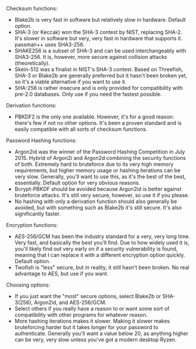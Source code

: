 Checksum functions:
 - Blake2b is very fast in software but relatively slow in hardware. Default option.
 - SHA-3 (or Keccak) won the SHA-3 contest by NIST, replacing SHA-2. It's slower in software but very, very fast in hardware that supports it. passman++ uses SHA3-256.
 - SHAKE256 is a subset of SHA-3 and can be used interchangeably with SHA3-256. It is, however, more secure against collision attacks (theoretically).
 - Skein-512 was a finalist in NIST's SHA-3 contest. Based on Threefish, SHA-3 or Blake2b are generally preferred but it hasn't been broken yet, so it's a viable alternative if you want to use it.
 - SHA-256 is rather insecure and is only provided for compatibility with pre-2.0 databases. Only use if you need the fastest possible.

Derivation functions:
 - PBKDF2 is the only one available. However, it's for a good reason: there's few if not no other options. It's been a proven standard and is easily compatible with all sorts of checksum functions.

Password Hashing functions:
 - Argon2id was the winner of the Password Hashing Competition in July 2015. Hybrid of Argon2i and Argon2d combining the security functions of both. Extremely hard to bruteforce due to its very high memory requirements, but higher memory usage or hashing iterations can be very slow. Generally, you'll want to use this, as it's the best of the best, essentially. Default option for very obvious reasons.
 - Bcrypt-PBKDF should be avoided because Argon2id is better against bruteforce attacks. It's still very secure, however, so use it if you please.
 - No hashing with only a derivation function should also generally be avoided, but with something such as Blake2b it's still secure. It's also significantly faster.

Encryption functions:
 - AES-256/GCM has been the industry standard for a very, very long time. Very fast, and basically the best you'll find. Due to how widely used it is, you'll likely find out very early on if a security vulnerability is found, meaning that I can replace it with a different encryption option quickly. Default option.
 - Twofish is "less" secure, but in reality, it still hasn't been broken. No real advantage to AES, but use if you want.

Choosing options:
 - If you just want the "most" secure options, select Blake2b or SHA-3(256), Argon2id, and AES-256/GCM.
 - Select others if you really have a reason to or want some sort of compatibility with other programs for whatever reason.
 - More hashing iterations makes it slower. Making it slower makes bruteforcing harder but it takes longer for your password to authenticate. Generally you'll want a value below 20, as anything higher can be very, very slow unless you've got a modern desktop Ryzen.
